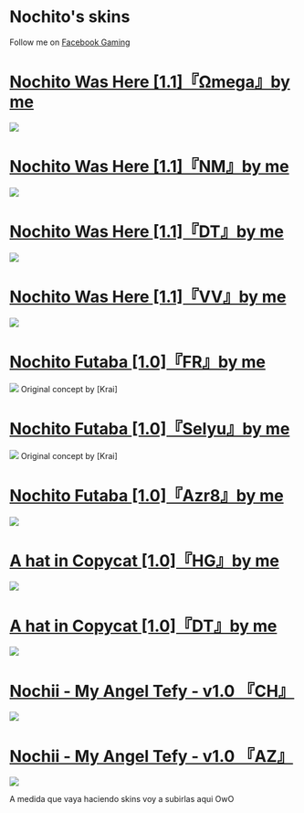 # Nochito's skins
Follow me on [Facebook Gaming](https://www.facebook.com/SoyNochito)

# [Nochito Was Here [1.1]『Ωmega』by me](http://www.mediafire.com/file/rbv8whzlcnuj2cg/-_Nochito_Was_Here_%25E3%2580%258E%25CE%25A9mega%25E3%2580%258F_%2523_%255B1.1%255D.osk/file)
![](https://i.imgur.com/6wR7W4y.png)

# [Nochito Was Here [1.1]『NM』by me](http://www.mediafire.com/file/nzjvfeq9rn57mkj/-_Nochito_Was_Here_%25E3%2580%258ENM%25E3%2580%258F_%2523_%255B1.1%255D.osk/file)
![](https://i.imgur.com/ShcKZHZ.png)

# [Nochito Was Here [1.1]『DT』by me](http://www.mediafire.com/file/qof6e2ko8pyeavw/-_Nochito_Was_Here__%25E3%2580%258EDT%25E3%2580%258F_%2523_%255B1.1%255D.osk/file)
![](https://i.imgur.com/eXjQA4p.png)

# [Nochito Was Here [1.1]『VV』by me](http://www.mediafire.com/file/yigtqbl5fodb93l/-_Nochito_Was_Here_%25E3%2580%258EVV%25E3%2580%258F_%2523_%255B1.1%255D.osk/file)
![](https://i.imgur.com/IfuDxgs.png)

# [Nochito Futaba [1.0]『FR』by me](http://www.mediafire.com/file/7c9975sel8muztd/-_%2523_Nochito_Futaba_%25E3%2580%258EFR%25E3%2580%258F_%2523_-.osk/file)
![](https://i.imgur.com/L1jNieS.png)
Original concept by [Krai]

# [Nochito Futaba [1.0]『Selyu』by me](http://www.mediafire.com/file/l7iqigy9mq2db8t/-_%2523_Nochito_Futaba_%25E3%2580%258ESelyu%25E3%2580%258F_%2523_-.osk/file)
![](https://i.imgur.com/ZqasiQn.png)
Original concept by [Krai]

# [Nochito Futaba [1.0]『Azr8』by me](http://www.mediafire.com/file/71ghe0854xx2m3h/-_%2523_Nochito_Futaba_%25E3%2580%258EAzr8%25E3%2580%258F_%2523_-.osk/file)
![](https://i.imgur.com/qenRMvI.png)

# [A hat in Copycat [1.0]『HG』by me](http://www.mediafire.com/file/l42j9wwlas54wns/-_Nochii_%2523_A_hat_in_Copycat_%25E3%2580%258EHK%25E3%2580%258F_%2523_%255B1.0%255D.osk/file)
![](https://i.imgur.com/qBB3kJr.png)

# [A hat in Copycat [1.0]『DT』by me](http://www.mediafire.com/file/75m7bpymdec9mh2/-_Nochii_%2523_A_hat_in_Copycat_%25E3%2580%258EDT%25E3%2580%258F_%2523_%255B1.0%255D.osk/file)
![](https://i.imgur.com/RGYE04X.png)

# [Nochii - My Angel Tefy - v1.0 『CH』](http://www.mediafire.com/file/censtevdrec2p3x/-_Nochii_%2523_My_Angel_Tefy_-_v1.0_%25E3%2580%258ECH%25E3%2580%258F_%2523%2523_-.osk/file)
![](https://i.imgur.com/pWRETr3.jpg)

# [Nochii - My Angel Tefy - v1.0 『AZ』](http://www.mediafire.com/file/x0piaprqow871na/-_Nochii_%2523_My_Angel_Tefy_-_v1.0_%25E3%2580%258EAZ%25E3%2580%258F_%2523%2523_-.osk/file)
![](https://i.imgur.com/NrRS90a.jpg)

A medida que vaya haciendo skins voy a subirlas aqui OwO

